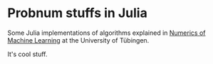# Probnum stuffs in Julia

Some Julia implementations of algorithms explained in [Numerics of Machine Learning](https://www.youtube.com/watch?v=RqFwO3GwYf4&list=PL05umP7R6ij2lwDdj7IkuHoP9vHlEcH0s) at the University of Tübingen.

It's cool stuff.